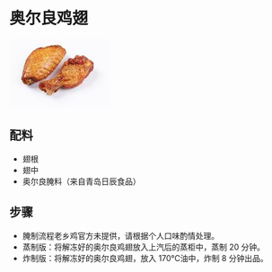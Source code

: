 # 奥尔良鸡翅

![奥尔良鸡翅](../images/奥尔良鸡翅（儿童餐版）.jpg)

## 配料

- 翅根
- 翅中
- 奥尔良腌料（来自青岛日辰食品）

## 步骤

- 腌制流程老乡鸡官方未提供，请根据个人口味酌情处理。
- 蒸制版：将解冻好的奥尔良鸡翅放入上汽后的蒸柜中，蒸制 20 分钟。
- 炸制版：将解冻好的奥尔良鸡翅，放入 170℃油中，炸制 8 分钟出品。
